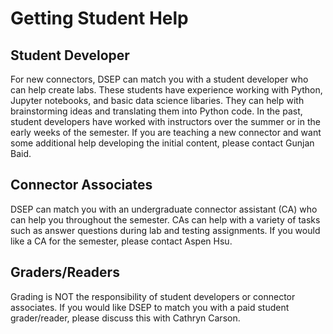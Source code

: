 # Getting Student Help

## Student Developer

For new connectors, DSEP can match you with a student developer who can help create labs. These students have experience working with Python, Jupyter notebooks, and basic data science libaries. They can help with brainstorming ideas and translating them into Python code. In the past, student developers have worked with instructors over the summer or in the early weeks of the semester. If you are teaching a new connector and want some additional help developing the initial content, please contact Gunjan Baid.

## Connector Associates

DSEP can match you with an undergraduate connector assistant \(CA\) who can help you throughout the semester. CAs can help with a variety of tasks such as answer questions during lab and testing assignments. If you would like a CA for the semester, please contact Aspen Hsu.

## Graders/Readers

Grading is NOT the responsibility of student developers or connector associates. If you would like DSEP to match you with a paid student grader/reader, please discuss this with Cathryn Carson.
